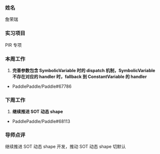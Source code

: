 ### 姓名

詹荣瑞

### 实习项目

PIR 专项

### 本周工作

1. **完善参数包含 SymbolicVariable 时的 dispatch 机制，SymbolicVariable 不存在对应的 handler 时，fallback 到 ConstantVariable 的 handler**
  - PaddlePaddle/Paddle#67786

### 下周工作

1. **继续推进 SOT 动态 shape**
  - PaddlePaddle/Paddle#68113

### 导师点评

继续推进 SOT 动态 shape 开发，推动 SOT 动态 shape 切默认
